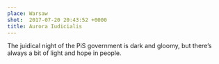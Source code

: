 ```yaml
---
place: Warsaw
shot:  2017-07-20 20:43:52 +0000
title: Aurora Iudicialis
---
```


The juidical night of the PiS government is dark and gloomy, but there’s always a bit of light and hope in people.
